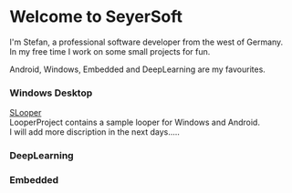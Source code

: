 # Welcome to SeyerSoft

I'm Stefan, a professional software developer from the west of Germany.  
In my free time I work on some small projects for fun.  
  
Android, Windows, Embedded and DeepLearning are my favourites.

### Windows Desktop

[SLooper](https://github.com/StefanKDS/LooperProject)  
LooperProject contains a sample looper for Windows and Android.  
I will add more discription in the next days.....


### DeepLearning



### Embedded


